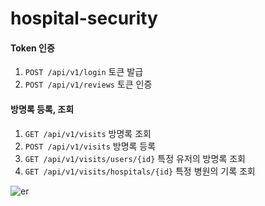 # hospital-security

#### Token 인증
1. `POST /api/v1/login` 토큰 발급
2. `POST /api/v1/reviews` 토큰 인증


#### 방명록 등록, 조회
1. `GET /api/v1/visits` 방명록 조회
2. `POST /api/v1/visits` 방명록 등록
3. `GET /api/v1/visits/users/{id}` 특정 유저의 방명록 조회
4. `GET /api/v1/visits/hospitals/{id}` 특정 병원의 기록 조회

![er](https://user-images.githubusercontent.com/41409287/206075080-5f54839c-5676-4f17-bda7-3fa1ad9a5464.PNG)
